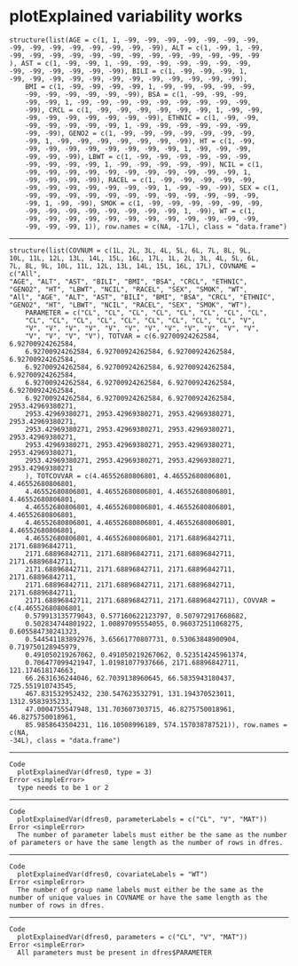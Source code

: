 # plotExplained variability works

    structure(list(AGE = c(1, 1, -99, -99, -99, -99, -99, -99, -99, 
    -99, -99, -99, -99, -99, -99, -99, -99), ALT = c(1, -99, 1, -99, 
    -99, -99, -99, -99, -99, -99, -99, -99, -99, -99, -99, -99, -99
    ), AST = c(1, -99, -99, 1, -99, -99, -99, -99, -99, -99, -99, 
    -99, -99, -99, -99, -99, -99), BILI = c(1, -99, -99, -99, 1, 
    -99, -99, -99, -99, -99, -99, -99, -99, -99, -99, -99, -99), 
        BMI = c(1, -99, -99, -99, -99, 1, -99, -99, -99, -99, -99, 
        -99, -99, -99, -99, -99, -99), BSA = c(1, -99, -99, -99, 
        -99, -99, 1, -99, -99, -99, -99, -99, -99, -99, -99, -99, 
        -99), CRCL = c(1, -99, -99, -99, -99, -99, -99, 1, -99, -99, 
        -99, -99, -99, -99, -99, -99, -99), ETHNIC = c(1, -99, -99, 
        -99, -99, -99, -99, -99, 1, -99, -99, -99, -99, -99, -99, 
        -99, -99), GENO2 = c(1, -99, -99, -99, -99, -99, -99, -99, 
        -99, 1, -99, -99, -99, -99, -99, -99, -99), HT = c(1, -99, 
        -99, -99, -99, -99, -99, -99, -99, -99, 1, -99, -99, -99, 
        -99, -99, -99), LBWT = c(1, -99, -99, -99, -99, -99, -99, 
        -99, -99, -99, -99, 1, -99, -99, -99, -99, -99), NCIL = c(1, 
        -99, -99, -99, -99, -99, -99, -99, -99, -99, -99, -99, 1, 
        -99, -99, -99, -99), RACEL = c(1, -99, -99, -99, -99, -99, 
        -99, -99, -99, -99, -99, -99, -99, 1, -99, -99, -99), SEX = c(1, 
        -99, -99, -99, -99, -99, -99, -99, -99, -99, -99, -99, -99, 
        -99, 1, -99, -99), SMOK = c(1, -99, -99, -99, -99, -99, -99, 
        -99, -99, -99, -99, -99, -99, -99, -99, 1, -99), WT = c(1, 
        -99, -99, -99, -99, -99, -99, -99, -99, -99, -99, -99, -99, 
        -99, -99, -99, 1)), row.names = c(NA, -17L), class = "data.frame")

---

    structure(list(COVNUM = c(1L, 2L, 3L, 4L, 5L, 6L, 7L, 8L, 9L, 
    10L, 11L, 12L, 13L, 14L, 15L, 16L, 17L, 1L, 2L, 3L, 4L, 5L, 6L, 
    7L, 8L, 9L, 10L, 11L, 12L, 13L, 14L, 15L, 16L, 17L), COVNAME = c("All", 
    "AGE", "ALT", "AST", "BILI", "BMI", "BSA", "CRCL", "ETHNIC", 
    "GENO2", "HT", "LBWT", "NCIL", "RACEL", "SEX", "SMOK", "WT", 
    "All", "AGE", "ALT", "AST", "BILI", "BMI", "BSA", "CRCL", "ETHNIC", 
    "GENO2", "HT", "LBWT", "NCIL", "RACEL", "SEX", "SMOK", "WT"), 
        PARAMETER = c("CL", "CL", "CL", "CL", "CL", "CL", "CL", "CL", 
        "CL", "CL", "CL", "CL", "CL", "CL", "CL", "CL", "CL", "V", 
        "V", "V", "V", "V", "V", "V", "V", "V", "V", "V", "V", "V", 
        "V", "V", "V", "V"), TOTVAR = c(6.92700924262584, 6.92700924262584, 
        6.92700924262584, 6.92700924262584, 6.92700924262584, 6.92700924262584, 
        6.92700924262584, 6.92700924262584, 6.92700924262584, 6.92700924262584, 
        6.92700924262584, 6.92700924262584, 6.92700924262584, 6.92700924262584, 
        6.92700924262584, 6.92700924262584, 6.92700924262584, 2953.42969380271, 
        2953.42969380271, 2953.42969380271, 2953.42969380271, 2953.42969380271, 
        2953.42969380271, 2953.42969380271, 2953.42969380271, 2953.42969380271, 
        2953.42969380271, 2953.42969380271, 2953.42969380271, 2953.42969380271, 
        2953.42969380271, 2953.42969380271, 2953.42969380271, 2953.42969380271
        ), TOTCOVVAR = c(4.46552680806801, 4.46552680806801, 4.46552680806801, 
        4.46552680806801, 4.46552680806801, 4.46552680806801, 4.46552680806801, 
        4.46552680806801, 4.46552680806801, 4.46552680806801, 4.46552680806801, 
        4.46552680806801, 4.46552680806801, 4.46552680806801, 4.46552680806801, 
        4.46552680806801, 4.46552680806801, 2171.68896842711, 2171.68896842711, 
        2171.68896842711, 2171.68896842711, 2171.68896842711, 2171.68896842711, 
        2171.68896842711, 2171.68896842711, 2171.68896842711, 2171.68896842711, 
        2171.68896842711, 2171.68896842711, 2171.68896842711, 2171.68896842711, 
        2171.68896842711, 2171.68896842711, 2171.68896842711), COVVAR = c(4.46552680806801, 
        0.579913135779043, 0.577160622123797, 0.507972917668682, 
        0.502834744801922, 1.00897095554055, 0.960372511068275, 0.605584730241323, 
        0.544541183892976, 3.65661770807731, 0.53063848900904, 0.719750128945979, 
        0.491050219267062, 0.491050219267062, 0.523514245961374, 
        0.706477099421947, 1.01981077937666, 2171.68896842711, 121.174618174663, 
        66.2631636244046, 62.7039138960645, 66.5835943180437, 725.551910743545, 
        467.831532952432, 230.547623532791, 131.194370523011, 1312.9583935233, 
        47.0004755547948, 131.703607303715, 46.8275750018961, 46.8275750018961, 
        85.9858643504231, 116.10508996189, 574.157038787521)), row.names = c(NA, 
    -34L), class = "data.frame")

---

    Code
      plotExplainedVar(dfres0, type = 3)
    Error <simpleError>
      type needs to be 1 or 2

---

    Code
      plotExplainedVar(dfres0, parameterLabels = c("CL", "V", "MAT"))
    Error <simpleError>
      The number of parameter labels must either be the same as the number of parameters or have the same length as the number of rows in dfres.

---

    Code
      plotExplainedVar(dfres0, covariateLabels = "WT")
    Error <simpleError>
      The number of group name labels must either be the same as the number of unique values in COVNAME or have the same length as the number of rows in dfres.

---

    Code
      plotExplainedVar(dfres0, parameters = c("CL", "V", "MAT"))
    Error <simpleError>
      All parameters must be present in dfres$PARAMETER

